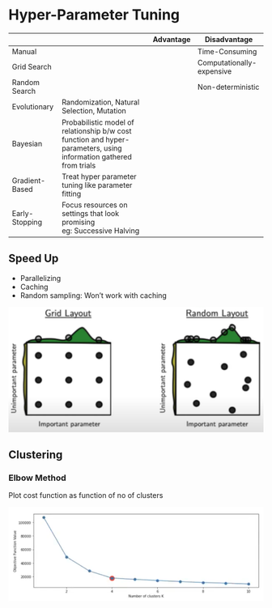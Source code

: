 # Hyper-Parameter Tuning

|                |                                                              | Advantage | Disadvantage              |
| -------------- | ------------------------------------------------------------ | --------- | ------------------------- |
| Manual         |                                                              |           | Time-Consuming            |
| Grid Search    |                                                              |           | Computationally-expensive |
| Random Search  |                                                              |           | Non-deterministic         |
| Evolutionary   | Randomization, Natural Selection, Mutation                   |           |                           |
| Bayesian       | Probabilistic model of relationship b/w cost function and hyper-parameters, using information gathered from trials |           |                           |
| Gradient-Based | Treat hyper parameter tuning like parameter fitting          |           |                           |
| Early-Stopping | Focus resources on settings that look promising<br />eg: Successive Halving |           |                           |

## Speed Up

- Parallelizing
- Caching
- Random sampling: Won’t work with caching

![image-20240317160544276](./assets/image-20240317160544276.png)

## Clustering

### Elbow Method

Plot cost function as function of no of clusters

![image-20240711155441455](./assets/image-20240711155441455.png)

